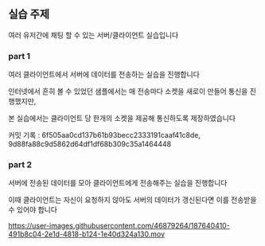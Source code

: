 ## 실습 주제
여러 유저간에 채팅 할 수 있는 서버/클라이언트 실습입니다

### part 1
여러 클라이언트에서 서버에 데이터를 전송하는 실습을 진행합니다

인터넷에서 흔히 볼 수 있었던 샘플에서는 매 전송마다 소켓을 새로이 만들어 통신을 진행했지만,

본 실습에서는 클라이언트 당 한개의 소켓을 제공해 통신하도록 제장하였습니다

커밋 기록 : 6f505aa0cd137b61b93becc2333191caaf41c8de, 9d88fa88c9d5862d64df1df68b309c35a1464448


### part 2
서버에 전송된 데이터를 모아 클라이언트에게 전송해주는 실습을 진행합니다

이때 클라이언트는 자신이 요청하지 않아도 서버의 데이터가 갱신된다면 이를 전송받을 수 있어야 합니다

https://user-images.githubusercontent.com/46879264/187640410-491b8c04-2e1d-4818-b124-1e40d324a130.mov